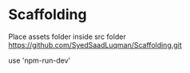 # Scaffolding

Place assets folder inside src folder
https://github.com/SyedSaadLuqman/Scaffolding.git

use 'npm-run-dev'
